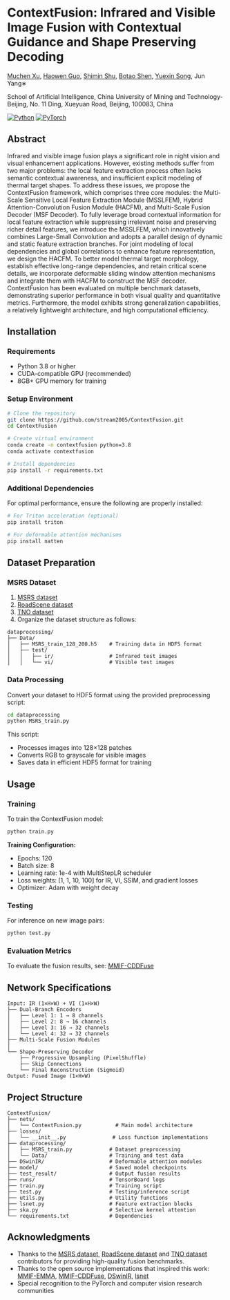 # ContextFusion: Infrared and Visible Image Fusion with Contextual Guidance and Shape Preserving Decoding

[Muchen Xu](https://github.com/stream2005), [Haowen Guo](https://github.com/hww9), [Shimin Shu](), [Botao Shen](https://github.com/shenbt), [Yuexin Song](https://github.com/songyuexin666-wq), Jun Yang∗

School of Artificial Intelligence, China University of Mining and Technology-Beijing, No. 11 Ding, Xueyuan Road, Beijing, 100083, China

[![Python](https://img.shields.io/badge/Python-3.8%2B-blue)](https://python.org)
[![PyTorch](https://img.shields.io/badge/PyTorch-2.0%2B-orange)](https://pytorch.org)

## Abstract

Infrared and visible image fusion plays a significant role in night vision and visual enhancement applications. However, existing methods suffer from two major problems: the local feature extraction process often lacks semantic contextual awareness, and insufficient explicit modeling of thermal target shapes. To address these issues, we propose the ContextFusion framework, which comprises three core modules: the Multi-Scale Sensitive Local Feature Extraction Module (MSSLFEM), Hybrid Attention-Convolution Fusion Module (HACFM), and Multi-Scale Fusion Decoder (MSF Decoder). To fully leverage broad contextual information for local feature extraction while suppressing irrelevant noise and preserving richer detail features, we introduce the MSSLFEM, which innovatively combines Large-Small Convolution and adopts a parallel design of dynamic and static feature extraction branches. For joint modeling of local dependencies and global correlations to enhance feature representation, we design the HACFM. To better model thermal target morphology, establish effective long-range dependencies, and retain critical scene details, we incorporate deformable sliding window attention mechanisms and integrate them with HACFM to construct the MSF decoder. ContextFusion has been evaluated on multiple benchmark datasets, demonstrating superior performance in both visual quality and quantitative metrics. Furthermore, the model exhibits strong generalization capabilities, a relatively lightweight architecture, and high computational efficiency.

## Installation

### Requirements

- Python 3.8 or higher
- CUDA-compatible GPU (recommended)
- 8GB+ GPU memory for training

### Setup Environment

```bash
# Clone the repository
git clone https://github.com/stream2005/ContextFusion.git
cd ContextFusion

# Create virtual environment
conda create -n contextfusion python=3.8
conda activate contextfusion

# Install dependencies
pip install -r requirements.txt
```

### Additional Dependencies

For optimal performance, ensure the following are properly installed:

```bash
# For Triton acceleration (optional)
pip install triton

# For deformable attention mechanisms
pip install natten
```

## Dataset Preparation

### MSRS Dataset

1. [MSRS dataset](https://github.com/Linfeng-Tang/MSRS)
2. [RoadScene dataset](https://github.com/hanna-xu/RoadScene)
3. [TNO dataset](https://figshare.com/articles/dataset/TNO_Image_Fusion_Dataset/1008029)
2. Organize the dataset structure as follows:

```
dataprocessing/
├── Data/
│   ├── MSRS_train_128_200.h5    # Training data in HDF5 format
│   ├── test/
│   │   ├── ir/                  # Infrared test images
│   │   └── vi/                  # Visible test images
```

### Data Processing

Convert your dataset to HDF5 format using the provided preprocessing script:

```bash
cd dataprocessing
python MSRS_train.py
```

This script:
- Processes images into 128×128 patches
- Converts RGB to grayscale for visible images
- Saves data in efficient HDF5 format for training

## Usage

### Training

To train the ContextFusion model:

```bash
python train.py
```

**Training Configuration:**
- Epochs: 120
- Batch size: 8
- Learning rate: 1e-4 with MultiStepLR scheduler
- Loss weights: [1, 1, 10, 100] for IR, VI, SSIM, and gradient losses
- Optimizer: Adam with weight decay

### Testing

For inference on new image pairs:

```bash
python test.py
```


### Evaluation Metrics
To evaluate the fusion results, see: [MMIF-CDDFuse](https://github.com/Zhaozixiang1228/MMIF-CDDFuse)


## Network Specifications

```
Input: IR (1×H×W) + VI (1×H×W)
├── Dual-Branch Encoders
│   ├── Level 1: 1 → 8 channels
│   ├── Level 2: 8 → 16 channels  
│   ├── Level 3: 16 → 32 channels
│   └── Level 4: 32 → 32 channels
├── Multi-Scale Fusion Modules
│   
└── Shape-Preserving Decoder
    ├── Progressive Upsampling (PixelShuffle)
    ├── Skip Connections
    └── Final Reconstruction (Sigmoid)
Output: Fused Image (1×H×W)
```

## Project Structure

```
ContextFusion/
├── nets/
│   └── ContextFusion.py           # Main model architecture
├── losses/
│   └── __init__.py               # Loss function implementations
├── dataprocessing/
│   ├── MSRS_train.py            # Dataset preprocessing
│   └── Data/                    # Training and test data
├── DSwinIR/                     # Deformable attention modules
├── model/                       # Saved model checkpoints
├── test_result/                 # Output fusion results
├── runs/                        # TensorBoard logs
├── train.py                     # Training script
├── test.py                      # Testing/inference script
├── utils.py                     # Utility functions
├── lsnet.py                     # Feature extraction blocks
├── ska.py                       # Selective kernel attention
└── requirements.txt             # Dependencies
```


## Acknowledgments

- Thanks to the [MSRS dataset](https://github.com/Linfeng-Tang/MSRS), [RoadScene dataset](https://github.com/hanna-xu/RoadScene) and [TNO dataset](https://figshare.com/articles/dataset/TNO_Image_Fusion_Dataset/1008029) contributors for providing high-quality fusion benchmarks.
- Thanks to the open source implementations that inspired this work: [MMIF-EMMA](https://github.com/Zhaozixiang1228/MMIF-EMMA), [MMIF-CDDFuse](https://github.com/Zhaozixiang1228/MMIF-CDDFuse), [DSwinIR](https://github.com/Aitical/DSwinIR), [lsnet](https://github.com/THU-MIG/lsnet)
- Special recognition to the PyTorch and computer vision research communities

